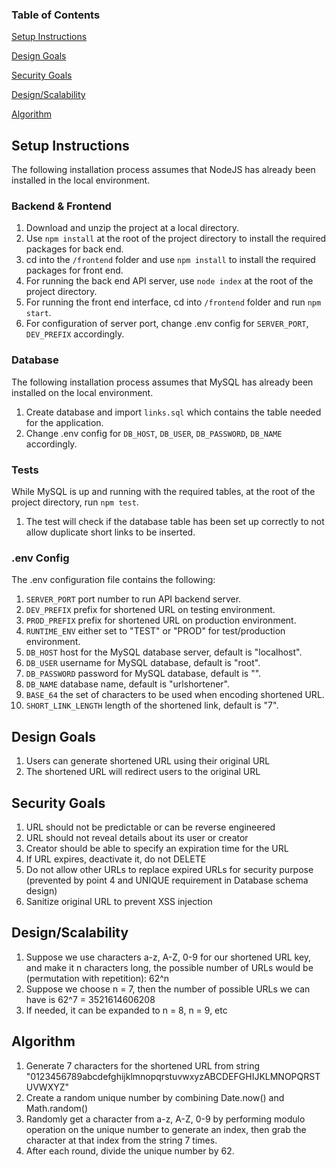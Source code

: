### Table of Contents  

[Setup Instructions](#setup)

[Design Goals](#security)

[Security Goals](#design)

[Design/Scalability](#scalable)

[Algorithm](#algo)


<a name="setup"/>

## Setup Instructions
The following installation process assumes that NodeJS has already been installed in the local environment.

### Backend & Frontend
1) Download and unzip the project at a local directory.
2) Use ```npm install``` at the root of the project directory to install the required packages for back end.
3) cd into the ```/frontend``` folder and use ```npm install``` to install the required packages for front end.
4) For running the back end API server, use ```node index``` at the root of the project directory.
5) For running the front end interface, cd into ```/frontend``` folder and run ```npm start```.
6) For configuration of server port, change .env config for ```SERVER_PORT```, ```DEV_PREFIX``` accordingly.

### Database
The following installation process assumes that MySQL has already been installed on the local environment.

1) Create database and import ```links.sql``` which contains the table needed for the application.
2) Change .env config for ```DB_HOST```, ```DB_USER```, ```DB_PASSWORD```, ```DB_NAME``` accordingly.

### Tests
While MySQL is up and running with the required tables, at the root of the project directory, run ```npm test```.
1) The test will check if the database table has been set up correctly to not allow duplicate short links to be inserted.

### .env Config
The .env configuration file contains the following:
1) ```SERVER_PORT``` port number to run API backend server.
2) ```DEV_PREFIX``` prefix for shortened URL on testing environment.
3) ```PROD_PREFIX``` prefix for shortened URL on production environment.
4) ```RUNTIME_ENV``` either set to "TEST" or "PROD" for test/production environment.
5) ```DB_HOST``` host for the MySQL database server, default is "localhost".
6) ```DB_USER``` username for MySQL database, default is "root".
7) ```DB_PASSWORD``` password for MySQL database, default is "".
8) ```DB_NAME``` database name, default is "urlshortener".
9) ```BASE_64``` the set of characters to be used when encoding shortened URL.
10) ```SHORT_LINK_LENGTH``` length of the shortened link, default is "7".

<a name="design"/>

## Design Goals
1) Users can generate shortened URL using their original URL
2) The shortened URL will redirect users to the original URL

<a name="security"/>

## Security Goals
1) URL should not be predictable or can be reverse engineered
2) URL should not reveal details about its user or creator
3) Creator should be able to specify an expiration time for the URL
4) If URL expires, deactivate it, do not DELETE
5) Do not allow other URLs to replace expired URLs for security purpose (prevented by point 4 and UNIQUE requirement in Database schema design)
6) Sanitize original URL to prevent XSS injection

<a name="scalable"/>

## Design/Scalability
1) Suppose we use characters a-z, A-Z, 0-9 for our shortened URL key, and make it n characters long, the possible number of URLs would be (permutation with repetition):
62^n
2) Suppose we choose n = 7, then the number of possible URLs we can have is 62^7 = 3521614606208
3) If needed, it can be expanded to n = 8, n = 9, etc

<a name="algo"/>

## Algorithm
1) Generate 7 characters for the shortened URL from string "0123456789abcdefghijklmnopqrstuvwxyzABCDEFGHIJKLMNOPQRSTUVWXYZ"
2) Create a random unique number by combining Date.now() and Math.random()
3) Randomly get a character from a-z, A-Z, 0-9 by performing modulo operation on the unique number to generate an index, then grab the character at that index from the string 7 times.
4) After each round, divide the unique number by 62.
